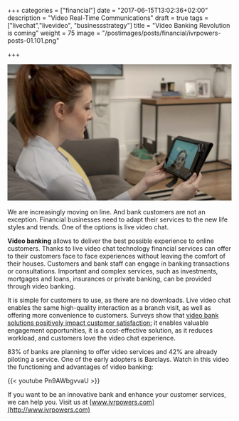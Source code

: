 +++
categories = ["financial"]
date = "2017-06-15T13:02:36+02:00"
description = "Video Real-Time Communications"
draft = true
tags = ["livechat","livevideo", "businessstrategy"]
title = "Video Banking Revolution is coming"
weight = 75
image = "/postimages/posts/financial/ivrpowers-posts-01.101.png"

+++

![Customer on live chat](/postimages/posts/financial/ivrpowers-posts-01.101.png)

We are increasingly moving on line. And bank customers are not an exception. Financial businesses need to adapt their services to the new life styles and trends. One of the options is live video chat.

**Video banking** allows to deliver the best possible experience to online customers. Thanks to live video chat technology financial services can offer to their customers face to face experiences without leaving the comfort of their houses. Customers and bank staff can engage in banking transactions or consultations. Important and complex services, such as investments, mortgages and loans, insurances or private banking, can be provided through video banking.

It is simple for customers to use, as there are no downloads. Live video chat enables the same high-quality interaction as a branch visit, as well as offering more convenience to customers. Surveys show that [video bank solutions positively impact customer satisfaction:](http://www.e-idsolutions.com/wp-content/uploads/2016/10/Efma_Vidyo_Video_Banking_ReportR.pdf) it enables valuable engagement opportunities, it is a cost-effective solution, as it reduces workload, and customers love the video chat experience. 

83% of banks are planning to offer video services and 42% are already piloting a service. One of the early adopters is Barclays. Watch in this video the functioning and advantages of video banking:


{{< youtube Pn9AWbgvvaU >}}


If you want to be an innovative bank and enhance your customer services, we can help you. Visit us at [www.ivrpowers.com](http://www.ivrpowers.com)


